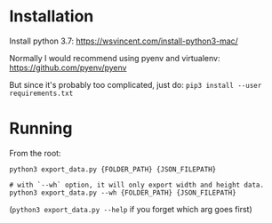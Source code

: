 # Installation

Install python 3.7: https://wsvincent.com/install-python3-mac/

Normally I would recommend using pyenv and virtualenv: https://github.com/pyenv/pyenv

But since it's probably too complicated, just do:
`pip3 install --user requirements.txt`

# Running

From the root:

```
python3 export_data.py {FOLDER_PATH} {JSON_FILEPATH}

# with `--wh` option, it will only export width and height data.
python3 export_data.py --wh {FOLDER_PATH} {JSON_FILEPATH}
```


(`python3 export_data.py --help` if you forget which arg goes first)

